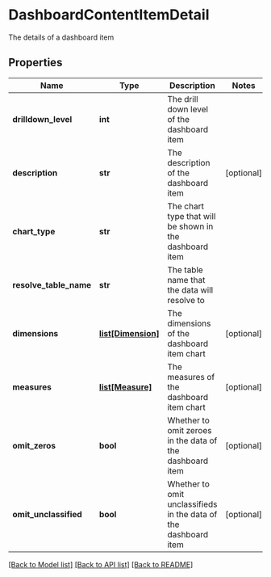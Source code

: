 # DashboardContentItemDetail

The details of a dashboard item
## Properties
Name | Type | Description | Notes
------------ | ------------- | ------------- | -------------
**drilldown_level** | **int** | The drill down level of the dashboard item | 
**description** | **str** | The description of the dashboard item | [optional] 
**chart_type** | **str** | The chart type that will be shown in the dashboard item | 
**resolve_table_name** | **str** | The table name that the data will resolve to | 
**dimensions** | [**list[Dimension]**](Dimension.md) | The dimensions of the dashboard item chart | [optional] 
**measures** | [**list[Measure]**](Measure.md) | The measures of the dashboard item chart | [optional] 
**omit_zeros** | **bool** | Whether to omit zeroes in the data of the dashboard item | [optional] 
**omit_unclassified** | **bool** | Whether to omit unclassifieds in the data of the dashboard item | [optional] 

[[Back to Model list]](../README.md#documentation-for-models) [[Back to API list]](../README.md#documentation-for-api-endpoints) [[Back to README]](../README.md)


